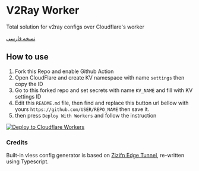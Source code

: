 # V2Ray Worker
 Total solution for v2ray configs over Cloudflare's worker

[نسخه فارسی](https://github.com/vfarid/v2ray-worker/blob/main/README-fa.md)

## How to use
1. Fork this Repo and enable Github Action
2. Open CloudFlare and create KV namespace with name `settings` then copy the ID
3. Go to this forked repo and set secrets with name `KV_NAME` and fill with KV settings ID
4. Edit this `README.md` file, then find and replace this button url bellow with yours `https://github.com/USER/REPO_NAME` then save it.
4. then press `Deploy With Workers` and follow the instruction

[![Deploy to Cloudflare Workers](https://deploy.workers.cloudflare.com/button)](https://deploy.workers.cloudflare.com/?url=https://github.com/vfarid/v2ray-worker)

### Credits
Built-in vless config generator is based on [Zizifn Edge Tunnel](https://github.com/zizifn/edgetunnel), re-written using Typescript.